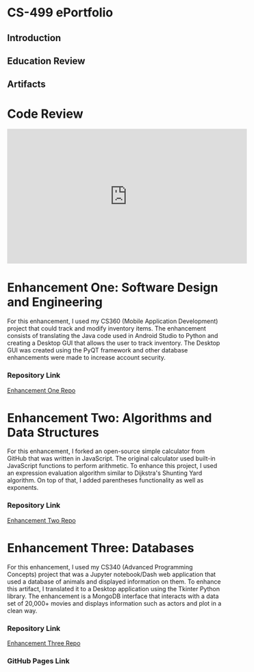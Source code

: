 # **CS-499 ePortfolio**

## **Introduction**

## **Education Review**

## **Artifacts**

# **Code Review**

<iframe width="560" height="315" src="https://www.youtube.com/embed/9srWyrcM1uQ?si=VO3C7vI_OuTMKzYx" title="YouTube video player" frameborder="0" allow="accelerometer; autoplay; clipboard-write; encrypted-media; gyroscope; picture-in-picture; web-share" referrerpolicy="strict-origin-when-cross-origin" allowfullscreen></iframe>

# **Enhancement One: Software Design and Engineering**

For this enhancement, I used my CS360 (Mobile Application Development) project that could track and modify inventory items. The enhancement consists of translating the Java code used in Android Studio to Python and creating a Desktop GUI that allows the user to track inventory. The Desktop GUI was created using the PyQT framework and other database enhancements were made to increase account security.

### **Repository Link**

[Enhancement One Repo](https://github.com/eth9n-dev/CS499-Software-Design-Enhancement)

# **Enhancement Two: Algorithms and Data Structures**

For this enhancement, I forked an open-source simple calculator from GitHub that was written in JavaScript. The original calculator used built-in JavaScript functions to perform arithmetic. To enhance this project, I used an expression evaluation algorithm similar to Dijkstra's Shunting Yard algorithm. On top of that, I added parentheses functionality as well as exponents.

### **Repository Link**

[Enhancement Two Repo](https://github.com/eth9n-dev/Calculator)

# **Enhancement Three: Databases**

For this enhancement, I used my CS340 (Advanced Programming Concepts) project that was a Jupyter notebook/Dash web application that used a database of animals and displayed information on them. To enhance this artifact, I translated it to a Desktop application using the Tkinter Python library. The enhancement is a MongoDB interface that interacts with a data set of 20,000+ movies and displays information such as actors and plot in a clean way.

### **Repository Link**

[Enhancement Three Repo](https://github.com/eth9n-dev/CS499-Database-Enhancement)

### **GitHub Pages Link**
